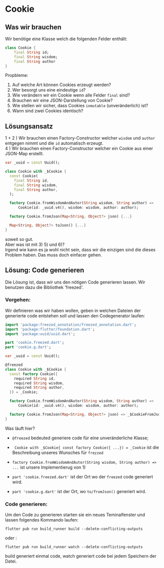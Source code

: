 # Cookie
## Was wir brauchen
Wir benötige eine Klasse welch die folgenden Felder enthält:
```dart
class Cookie {
    final String id;
    final String wisdom;
    final String author
}
```
Propbleme:
1) Auf welche Art können Cookies erzeugt werden?
2) Wer besorgt uns eine eindeutige ```id```?
3) Wie verändern wir ein Cookie wenn alle Felder ```final``` sind?
4) Brauchen wir eine JSON-Darstellung von Cookie?
5) Wie stellen wir sicher, dass Cookies ```inmutable``` (unveränderlich) ist?
6) Wann sind zwei Cookies identisch?

## Lösungsansatz
1 + 2 ) Wir brauchen einen Factory-Constructor welcher ```wisdom``` und ```author``` entgegen nimmt und die ```id``` automatisch erzeugt.  
4 )  Wir brauchen einen Factory-Constructor welcher ein Cookie aus einer JSON-Map erstellt.  
```dart
var _uuid = const Uuid();

class Cookie with _$Cookie {
  const Cookie(
    final String id,
    final String wisdom,
    final String author,
  );

  factory Cookie.fromWisdomAndAutor(String wisdom, String author) =>
      Cookie(id: _uuid.v4(), wisdom: wisdom, author: author);

  factory Cookie.fromJson(Map<String, Object?> json) {...}

  Map<String, Object?> toJson() {...}
}
```

soweit so gut.  
Aber was ist mit 3) 5) und 6)?  
Irgend wie kann es ja wohl nicht sein, dass wir die einzigen sind die dieses Problem haben. Das muss doch einfacer gehen.

## Lösung: Code generieren
Die Lösung ist, dass wir uns den nötigen Code generieren lassen. Wir benutzen dazu die Bibliothek 'freezed'.

### Vorgehen:  
Wir definieren was wir haben wollen, geben in welchen Dateien der generierte code entstehen soll und lassen den Codegenerator laufen:

```dart
import 'package:freezed_annotation/freezed_annotation.dart';
import 'package:flutter/foundation.dart';
import 'package:uuid/uuid.dart';

part 'cookie.freezed.dart';
part 'cookie.g.dart';

var _uuid = const Uuid();

@freezed
class Cookie with _$Cookie {
  const factory Cookie({
    required String id,
    required String wisdom,
    required String author,
  }) = _Cookie;

  factory Cookie.fromWisdomAndAutor(String wisdom, String author) =>
      Cookie(id: _uuid.v4(), wisdom: wisdom, author: author);

  factory Cookie.fromJson(Map<String, Object?> json) => _$CookieFromJson(json);
}
```
Was läuft hier?

- ``@freezed`` bedeuted generiere code für eine unveränderliche Klasse;

- `` Cookie with _$Cookie{
  const factory Cookie({ ...}) = _Cookie`` ist die Beschreibung unseres Wunsches für ``frezzed``

- ``factory Cookie.fromWisdomAndAutor(String wisdom, String author) => ...`` ist unsere Implementierug von 1)

- ``part 'cookie.freezed.dart'`` ist der Ort wo der ``freezed`` code generiert wird.

- ``part 'cookie.g.dart'`` ist der Ort, wo ``to/fromJson()`` generiert wird.

### Code generieren:  
Um den Code zu generieren starten sie ein neues Teminalfenster und lassen folgendes Kommando laufen:

    flutter pub run build_runner build --delete-conflicting-outputs
oder :

    flutter pub run build_runner watch --delete-conflicting-outputs

build generiert einmal code, watch generiert code bei jedem Speichern der Datei.


